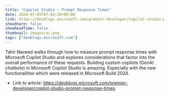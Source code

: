 ```yaml
---
title: "Copilot Studio – Prompt Response Times"
date: 2024-07-05T07:43:20+00:00
link: https://devblogs.microsoft.com/premier-developer/copilot-studio-prompt-response-times
showShare: false
showReadTime: false
thumbnail: images/ai.png
tags: ["devblogs.microsoft.com"]
---
```

Tahir Naveed walks through how to measure prompt response times with Microsoft Copilot Studio and explores considerations that factor into the overall performance of these requests. Building custom copilots (GenAI chatbots) in Microsoft Copilot Studio is amazing. Especially with the new functionalities which were released in Microsoft Build 2024.

- Link to article: https://devblogs.microsoft.com/premier-developer/copilot-studio-prompt-response-times
